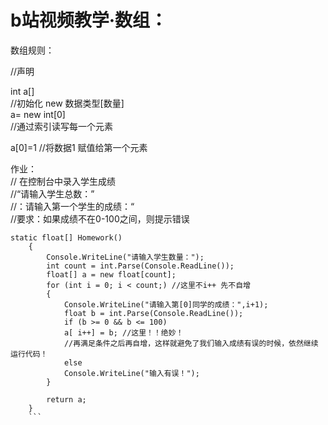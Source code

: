 b站视频教学·数组：  
==
数组规则：  

//声明  

int a[]  
//初始化 new 数据类型[数量]  
a= new int[0]  
//通过索引读写每一个元素  

a[0]=1 //将数据1 赋值给第一个元素  

作业：  
// 在控制台中录入学生成绩  
//“请输入学生总数：”  
//：请输入第一个学生的成绩：“  
//要求：如果成绩不在0-100之间，则提示错误  
```
static float[] Homework()
    {
        Console.WriteLine("请输入学生数量：");
        int count = int.Parse(Console.ReadLine());
        float[] a = new float[count];
        for (int i = 0; i < count;) //这里不i++ 先不自增
        {
            Console.WriteLine("请输入第[0]同学的成绩：",i+1);
            float b = int.Parse(Console.ReadLine());
            if (b >= 0 && b <= 100) 
            a[ i++] = b; //这里！！绝妙！
            //再满足条件之后再自增，这样就避免了我们输入成绩有误的时候，依然继续运行代码！
            else
            Console.WriteLine("输入有误！");
        }

        return a;
    }
    ```
